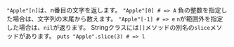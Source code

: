`"Apple"[n]`は、n番目の文字を返します。
`"Apple"[0] # => A`
負の整数を指定した場合は、文字列の末尾から数えます。
`"Apple"[-1] # => e`
`n`が範囲外を指定した場合は、`nil`が返ります。
Stringクラスには`[]`メソッドの別名の`slice`メソッドがあります。
`puts "Apple".slice(3) # => l`